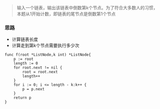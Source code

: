 > 输入一个链表，输出该链表中倒数第k个节点。为了符合大多数人的习惯，本题从1开始计数，即链表的尾节点是倒数第1个节点



### 思路

- 计算链表长度
- 计算走到第k个节点需要执行多少次


```golang
func f(root *ListNode,k int) *ListNode{
    p := root
    length := 0
    for root.next != nil {
        root = root.next
        length++
    }
    for i := 0; i <= length - k:k++ {
        p = p.next
    }
    return p
}
```
